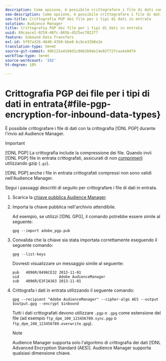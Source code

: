 ```yaml
---
description: Come opzione, è possibile crittografare i file di dati con la crittografia PGP quando vengono inviati ad Audience Manager.
seo-description: Come opzione, è possibile crittografare i file di dati con la crittografia PGP quando vengono inviati ad Audience Manager.
seo-title: Crittografia PGP dei file per i tipi di dati in entrata
solution: Audience Manager
title: Crittografia PGP dei file per i tipi di dati in entrata
uuid: 89caace1-0259-48fc-865b-d525ec7822f7
feature: Inbound Data Transfers
exl-id: 5f97a326-4840-4350-bbe8-bc8ce32b0a2e
translation-type: tm+mt
source-git-commit: 48b122a4184d1c0662b9de14e92f727caa4a9d74
workflow-type: tm+mt
source-wordcount: '192'
ht-degree: 10%

---
```


# Crittografia PGP dei file per i tipi di dati in entrata{#file-pgp-encryption-for-inbound-data-types}

È possibile crittografare i file di dati con la crittografia [!DNL PGP] durante l&#39;invio ad Audience Manager.

<!-- c_encryption.xml -->

>[!IMPORTANT]
>
>[!DNL PGP] La crittografia include la compressione dei file. Quando invii [!DNL PGP] file in entrata crittografati, assicurati di non [comprimerli](../../../integration/sending-audience-data/batch-data-transfer-explained/inbound-file-compression.md) utilizzando gzip (`.gz`).
>
>[!DNL PGP] anche i file in entrata crittografati  [](../../../integration/sending-audience-data/batch-data-transfer-explained/inbound-file-compression.md) compressi non sono validi nell&#39;Audience Manager.

Segui i passaggi descritti di seguito per crittografare i file di dati in entrata.

1. Scarica la [chiave pubblica Audience Manager](./assets/adobe_pgp.pub).
2. Importa la chiave pubblica nell&#39;archivio attendibile.

   Ad esempio, se utilizzi [!DNL GPG], il comando potrebbe essere simile al seguente:

   `gpg --import adobe_pgp.pub`

3. Convalida che la chiave sia stata importata correttamente eseguendo il seguente comando:

   `gpg --list-keys`

   Dovresti visualizzare un messaggio simile al seguente:

   ```
   pub   4096R/8496CE32 2013-11-01
   uid                  Adobe AudienceManager
   sub   4096R/E3F2A363 2013-11-01
   ```

4. Crittografa i dati in entrata utilizzando il seguente comando:

   `gpg --recipient "Adobe AudienceManager" --cipher-algo AES --output $output.gpg --encrypt $inbound`

   Tutti i dati crittografati devono utilizzare `.pgp` o `.gpg` come estensione del file (ad esempio `ftp_dpm_100_123456789.sync.pgp` o `ftp_dpm_100_123456789.overwrite.gpg`).

   >[!NOTE]
   >
   >Audience Manager supporta solo l&#39;algoritmo di crittografia dei dati [!DNL Advanced Encryption Standard (AES)]. Audience Manager supporta qualsiasi dimensione chiave.
